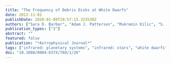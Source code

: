 ```yaml
---
title: "The Frequency of Debris Disks at White Dwarfs"
date: 2012-11-01
publishDate: 2020-01-09T19:57:15.323539Z
authors: ["Sara D. Barber", "Adam J. Patterson", "Mukremin Kilic", "S. K. Leggett", "P. Dufour", "J. S. Bloom", "D. L. Starr"]
publication_types: ["2"]
abstract: ""
featured: false
publication: "*Astrophysical Journal*"
tags: ["infrared: planetary systems", "infrared: stars", "white dwarfs", "Astrophysics - Astrophysics of Galaxies", "Astrophysics - Solar and Stellar Astrophysics"]
doi: "10.1088/0004-637X/760/1/26"
---
```


